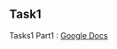 ## Task1

Tasks1 Part1 : [Google Docs](https://docs.google.com/document/d/1MGRFXtkEu2dSwXThxLFRdQ8_FUXeBt9XuUxyL4bI19Q/edit?usp=sharing)
